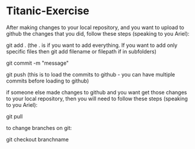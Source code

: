 # Titanic-Exercise

After making changes to your local repository, and you want to upload to github the changes that you did, 
follow these steps (speaking to you Ariel):

git add . (the . is if you want to add everything. If you want to add only specific files then git add filename or filepath if in subfolders)

git commit -m "message"

git push (this is to load the commits to github - you can have multiple commits before loading to github)


if someone else made changes to github and you want get those changes to your local repository, 
then you will need to follow these steps (speaking to you Ariel):

git pull

to change branches on git:

git checkout branchname
